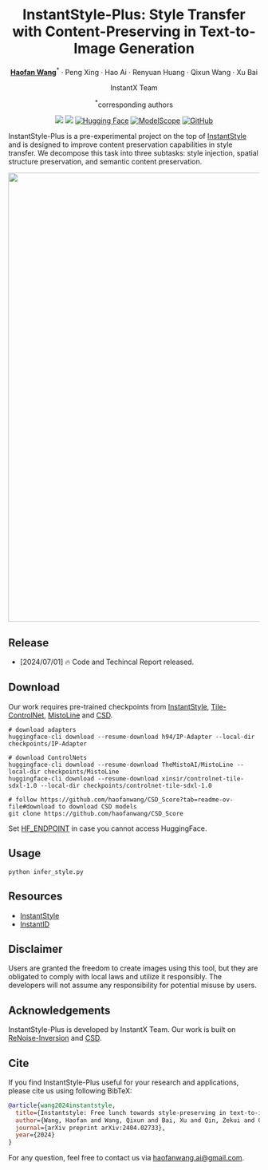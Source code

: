 <div align="center">
<h1>InstantStyle-Plus: Style Transfer with Content-Preserving in Text-to-Image Generation</h1>

[**Haofan Wang**](https://haofanwang.github.io/)<sup>*</sup> · Peng Xing · Hao Ai · Renyuan Huang · Qixun Wang · Xu Bai

InstantX Team 

<sup>*</sup>corresponding authors

<a href='https://instantstyle-plus.github.io/'><img src='https://img.shields.io/badge/Project-Page-green'></a>
<a href='https://arxiv.org/abs/2404.02733'><img src='https://img.shields.io/badge/Technique-Report-red'></a>
[![Hugging Face](https://img.shields.io/badge/%F0%9F%A4%97%20Hugging%20Face-Space-red)](https://huggingface.co/spaces/InstantX/InstantStyle)
[![ModelScope](https://img.shields.io/badge/ModelScope-Studios-blue)](https://modelscope.cn/studios/instantx/InstantStyle/summary)
[![GitHub](https://img.shields.io/github/stars/InstantStyle/InstantStyle?style=social)](https://github.com/InstantStyle/InstantStyle)

</div>

InstantStyle-Plus is a pre-experimental project on the top of [InstantStyle](https://github.com/InstantStyle/InstantStyle) and is designed to improve content preservation capabilities in style transfer. We decompose this task into three subtasks: style injection, spatial structure preservation, and semantic content preservation.

<div align="center">
<img src='assets/teaser.png' width = 900 >
</div>

## Release
- [2024/07/01] 🔥 Code and Techincal Report released.

## Download
Our work requires pre-trained checkpoints from [InstantStyle](https://github.com/InstantStyle/InstantStyle), [Tile-ControlNet](https://huggingface.co/xinsir/controlnet-tile-sdxl-1.0), [MistoLine](https://huggingface.co/TheMistoAI/MistoLine) and [CSD](https://github.com/learn2phoenix/CSD).

```
# download adapters
huggingface-cli download --resume-download h94/IP-Adapter --local-dir checkpoints/IP-Adapter

# download ControlNets
huggingface-cli download --resume-download TheMistoAI/MistoLine --local-dir checkpoints/MistoLine
huggingface-cli download --resume-download xinsir/controlnet-tile-sdxl-1.0 --local-dir checkpoints/controlnet-tile-sdxl-1.0

# follow https://github.com/haofanwang/CSD_Score?tab=readme-ov-file#download to download CSD models
git clone https://github.com/haofanwang/CSD_Score
```

Set [HF_ENDPOINT](https://hf-mirror.com/) in case you cannot access HuggingFace.

## Usage
```
python infer_style.py
```

## Resources
- [InstantStyle](https://github.com/InstantStyle/InstantStyle)
- [InstantID](https://github.com/InstantID/InstantID)

## Disclaimer
Users are granted the freedom to create images using this tool, but they are obligated to comply with local laws and utilize it responsibly. The developers will not assume any responsibility for potential misuse by users.

## Acknowledgements
InstantStyle-Plus is developed by InstantX Team. Our work is built on [ReNoise-Inversion](https://github.com/garibida/ReNoise-Inversion) and [CSD](https://github.com/learn2phoenix/CSD).

## Cite
If you find InstantStyle-Plus useful for your research and applications, please cite us using following BibTeX:

```bibtex
@article{wang2024instantstyle,
  title={Instantstyle: Free lunch towards style-preserving in text-to-image generation},
  author={Wang, Haofan and Wang, Qixun and Bai, Xu and Qin, Zekui and Chen, Anthony},
  journal={arXiv preprint arXiv:2404.02733},
  year={2024}
}
```

For any question, feel free to contact us via haofanwang.ai@gmail.com.
